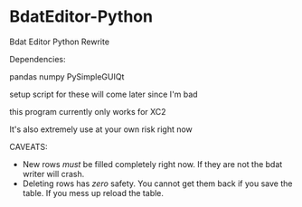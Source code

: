 # BdatEditor-Python
Bdat Editor Python Rewrite

Dependencies:

pandas
numpy
PySimpleGUIQt

setup script for these will come later since I'm bad

this program currently only works for XC2

It's also extremely use at your own risk right now

CAVEATS:

- New rows *must* be filled completely right now. If they are not the bdat writer will crash.
- Deleting rows has *zero* safety. You cannot get them back if you save the table. If you mess up reload the table.
